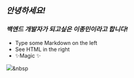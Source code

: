 ## *안녕하세요!*

### *백엔드 개발자가 되고싶은 이종민이라고 합니다!*

- Type some Markdown on the left
- See HTML in the right
- ✨Magic ✨

<img src="https://img.shields.io/badge/Python-3766AB?style=flat-square&logo=Python&logoColor=white"/></a>&nbsp 


<!--
**beginner2201/beginner2201** is a ✨ _special_ ✨ repository because its `README.md` (this file) appears on your GitHub profile.

Here are some ideas to get you started:

- 🔭 I’m currently working on ...
- 🌱 I’m currently learning ...
- 👯 I’m looking to collaborate on ...
- 🤔 I’m looking for help with ...
- 💬 Ask me about ...
- 📫 How to reach me: ...
- 😄 Pronouns: ...
- ⚡ Fun fact: ...
-->

